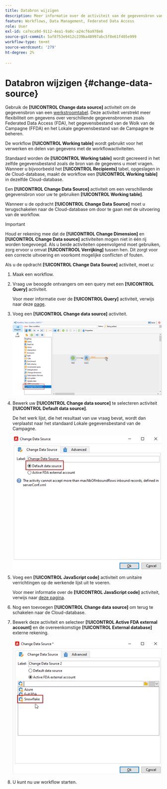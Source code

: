 ```yaml
---
title: Databron wijzigen
description: Meer informatie over de activiteit van de gegevensbron van de Verandering
feature: Workflows, Data Management, Federated Data Access
role: User
exl-id: ca7eca9d-9112-4ea1-9a0c-a24cf6a978e6
source-git-commit: 5af8753e9412c239ba40997abc5f8e61f405e999
workflow-type: tm+mt
source-wordcount: '279'
ht-degree: 2%

---
```


# Databron wijzigen {#change-data-source}

Gebruik de **[!UICONTROL Change data source]** activiteit om de gegevensbron van een [werkstroomtabel](use-workflow-data.md#workflow-temporary-work-table). Deze activiteit verstrekt meer flexibiliteit om gegevens over verschillende gegevensbronnen zoals Federated Data Access (FDA), het gegevensbestand van de Wolk van de Campagne (FFDA) en het Lokale gegevensbestand van de Campagne te beheren.

De workflow **[!UICONTROL Working table]** wordt gebruikt voor het verwerken en delen van gegevens met de workflowactiviteiten.

Standaard worden de **[!UICONTROL Working table]** wordt gecreeerd in het zelfde gegevensbestand zoals de bron van de gegevens u moet vragen.
Wanneer u bijvoorbeeld het **[!UICONTROL Recipients]** tabel, opgeslagen in de Cloud-database, maakt de workflow een **[!UICONTROL Working table]** in dezelfde Cloud-database.

Een **[!UICONTROL Change Data Source]** activiteit om een verschillende gegevensbron voor uw te gebruiken **[!UICONTROL Working table]**.

Wanneer u de opdracht **[!UICONTROL Change Data Source]** moet u terugschakelen naar de Cloud-database om door te gaan met de uitvoering van de workflow.

>[!IMPORTANT]
>
>Houd er rekening mee dat de **[!UICONTROL Change Dimension]** en **[!UICONTROL Change Data source]** activiteiten mogen niet in één rij worden toegevoegd. Als u beide activiteiten opeenvolgend moet gebruiken, zorg ervoor u omvat **[!UICONTROOL Verrijking]** tussen hen. Dit zorgt voor een correcte uitvoering en voorkomt mogelijke conflicten of fouten.

Als u de opdracht **[!UICONTROL Change Data Source]** activiteit, moet u:

1. Maak een workflow.

1. Vraag uw beoogde ontvangers om een query met een **[!UICONTROL Query]** activiteit.

   Voor meer informatie over de **[!UICONTROL Query]** activiteit, verwijs naar deze [page](query.md#create-a-query).

1. Voeg een **[!UICONTROL Change data source]** activiteit.

   ![](assets/change-data-source.png)

1. Bewerk uw **[!UICONTROL Change data source]** te selecteren activiteit **[!UICONTROL Default data source]**.

   De het werk lijst, die het resultaat van uw vraag bevat, wordt dan verplaatst naar het standaard Lokale gegevensbestand van de Campagne.

   ![](assets/change-data-source_2.png)

1. Voeg een **[!UICONTROL JavaScript code]** activiteit om unitaire verrichtingen op de werkende lijst uit te voeren.

   Voor meer informatie over de **[!UICONTROL JavaScript code]** activiteit, verwijs naar [deze pagina](sql-code-and-javascript-code.md#javascript-code).

1. Nog een toevoegen **[!UICONTROL Change data source]** om terug te schakelen naar de Cloud-database.

1. Bewerk deze activiteit en selecteer **[!UICONTROL Active FDA external account]** en de overeenkomstige **[!UICONTROL External database]** externe rekening.

   ![](assets/change-data-source_3.png)

1. U kunt nu uw workflow starten.
